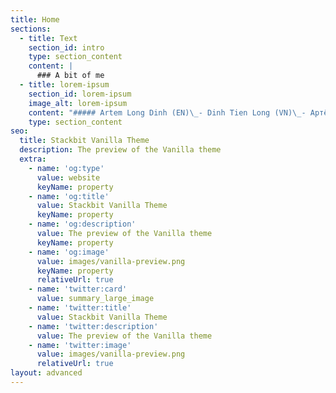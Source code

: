 ```yaml
---
title: Home
sections:
  - title: Text
    section_id: intro
    type: section_content
    content: |
      ### A bit of me
  - title: lorem-ipsum
    section_id: lorem-ipsum
    image_alt: lorem-ipsum
    content: "##### Artem Long Dinh (EN)\_- Dinh Tien Long (VN)\_- Артём Динь Шоновичь (RU)\n\n##### ![](https://lh3.googleusercontent.com/fife/ABSRlIqFi9hoa7AagJQV39y4wA9eu7OYvbfudLe-hXJgqpfQFZ0dvMiMT4zHanaAGEwkrB3vZ1od1u0VysOanahuif5mA0LEyidGYWNNnfhKh0Xg-AxTw5pgC1Lg9dPMpSENVlsoElpgACF9cJ8ffbeMSK-6euoBZGx3cnLDMfvCWjtvGNZVNAUKNzbPona1JXvRMtZwo-CTLy0mfPtSbXp7oGMMSgpdqJZdwTWdSn0Jf6YxhbkVtfAVZtkb17mEtqIJJNMy-iJnIFIenJQvvIpO9ZOWMnxt_VLTJZFcQ1NZPvvhY-lqCFgpOWDewfRoyXZuolvvbG4AU4WaEIN-ao_jLBOliBhx5pS5joO8fN0WvVF8JTlqc1uuhorapAfzpCUgcM3knx3sUtVDRZ739uf-WjawDhwv7WFy3Tt0p46p3BdSC-R0-D2jVR97AQzQt-kWAIS97PB1MSvEcqVTDq_QldOddqcxQ10R07zj2jMpRhs114tQz4ZWHypjbLTrKUIyBZfpoiheNux01llAFRD0Jw7rWDrHd3Q-E0GMjUC0KIVaeCCKqqcGlHudfh5y6sfWJnQWB8LZ_B5DxXA6mlDsFWxKUE-d8sP8agEUOgcRIK6EpF1lx2Etot3JGOxewo-yOWXpFCyTPNHJs9jpAvajxypIBACfYQgCVT-eVFMME-d0uTmG2aE1YQlyrkPpyznqtdN2E6ZmL2ewHYA3M\\_0cUvIJ9kyZSZMJ3w=w2624-h4667-ft)\n\nHi friend! I'm Artem, also known as\_Artyom or Long. I study Biomedical Engineering at Tufts University (class of 2023), and\_my current favorite BME topics are neural engineering, diagnostic platforms. I also enjoy learning and practicing tech\_entrepreneurship by tinkering with ideas\_and actualizing them with cool people through [Projects](#).\n\nWhen I get off the computer, I hover around\_the city I live in and do urban exploration (legally), binge scifi, or simply have fun with my friends. Some conversations excite me more than others such as\_East Asian history and architecture, world geopolitics, and what distinguishes\_humans from snails. I document some of my thoughts and stories in [Blog](#).\n\nI am happy to meet new people, new ideas, and new opportunities, so don't hesitate to contact me\_at <tien_long.dinh@tufts.edu>. I hope you will enjoy checking out some of my work and stories on this website!  \\\\\n\n\n\n##### *Quick facts about me*\n\n> ***Places that made me who I am:** Ho Chi Minh city (Vietnam), Berdychiv (Ukraine), San Francisco Bay Area, and Boston (US).*\n\n> *I play with web development: React, NextJS, Node, Figma, MongoDB, Flutter (Summer 2021 goal).*\n\n> *I do engineering & science with: Matlab, Python, C++.*\n\n> Memes and drawing silly stuff is my passion: Here is an example [*@unwholesome_jumbo*](https://www.instagram.com/unwholesome_jumbo/)\n"
    type: section_content
seo:
  title: Stackbit Vanilla Theme
  description: The preview of the Vanilla theme
  extra:
    - name: 'og:type'
      value: website
      keyName: property
    - name: 'og:title'
      value: Stackbit Vanilla Theme
      keyName: property
    - name: 'og:description'
      value: The preview of the Vanilla theme
      keyName: property
    - name: 'og:image'
      value: images/vanilla-preview.png
      keyName: property
      relativeUrl: true
    - name: 'twitter:card'
      value: summary_large_image
    - name: 'twitter:title'
      value: Stackbit Vanilla Theme
    - name: 'twitter:description'
      value: The preview of the Vanilla theme
    - name: 'twitter:image'
      value: images/vanilla-preview.png
      relativeUrl: true
layout: advanced
---
```


